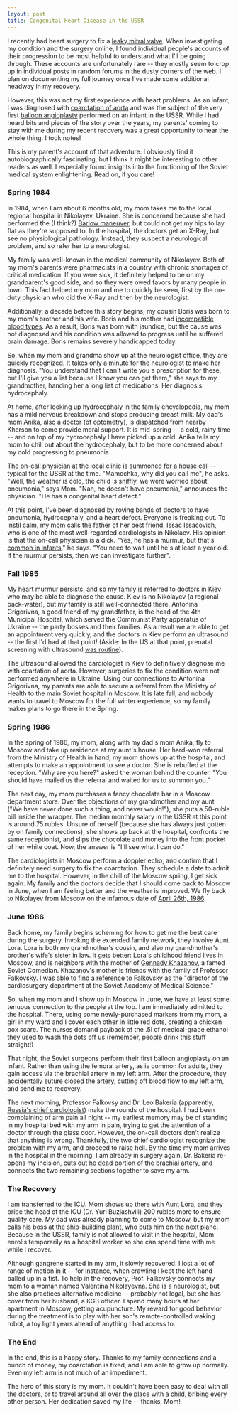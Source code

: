 ```yaml
---
layout: post
title: Congenital Heart Disease in the USSR
---
```


I recently had heart surgery to fix a [leaky mitral valve](http://www.heart.org/HEARTORG/Conditions/More/HeartValveProblemsandDisease/Problem-Mitral-Valve-Regurgitation_UCM_450612_Article.jsp).
When investigating my condition and the surgery online, I found individual people's accounts of their progression to be most helpful to understand what I'll be going through.
These accounts are unfortunately rare -- they mostly seem to crop up in individual posts in random forums in the dusty corners of the web.
I plan on documenting my full journey once I've made some additional headway in my recovery.

However, this was not my first experience with heart problems.
As an infant, I was diagnosed with [coarctation of aorta](https://en.wikipedia.org/wiki/Coarctation_of_the_aorta) and was the subject of the very first [balloon angioplasty](https://en.wikipedia.org/wiki/Angioplasty) performed on an infant in the USSR.
While I had heard bits and pieces of the story over the years, my parents' coming to stay with me during my recent recovery was a great opportunity to hear the whole thing.
I took notes!

This is my parent's account of that adventure.
I obviously find it autobiographically fascinating, but I think it might be interesting to other readers as well.
I especially found insights into the functioning of the Soviet medical system enlightening.
Read on, if you care!

### Spring 1984 ###

In 1984, when I am about 6 months old, my mom takes me to the local regional hospital in Nikolayev, Ukraine.
She is concerned because she had performed the (I think?) [Barlow maneuver](https://en.wikipedia.org/wiki/Barlow_maneuver), but could not get my hips to lay flat as they're supposed to.
In the hospital, the doctors get an X-Ray, but see no physiological pathology.
Instead, they suspect a neurological problem, and so refer her to a neurologist.

My family was well-known in the medical community of Nikolayev.
Both of my mom's parents were pharmacists in a country with chronic shortages of critical medication.
If you were sick, it definitely helped to be on my grandparent's good side, and so they were owed favors by many people in town.
This fact helped my mom and me to quickly be seen, first by the on-duty physician who did the X-Ray and then by the neurologist.

Additionally, a decade before this story begins, my cousin Boris was born to my mom's brother and his wife.
Boris and his mother had [incompatible blood types](http://www.cerebralpalsy.org/about-cerebral-palsy/risk-factors/blood-incompatibility).
As a result, Boris was born with jaundice, but the cause was not diagnosed and his condition was allowed to progress until he suffered brain damage.
Boris remains severely handicapped today.

So, when my mom and grandma show up at the neurologist office, they are quickly recognized.
It takes only a minute for the neurologist to make her diagnosis.
"You understand that I can't write you a prescription for these, but I'll give you a list because I know you can get them," she says to my grandmother, handing her a long list of medications.
Her diagnosis: hydrocephaly.

At home, after looking up hydrocephaly in the family encyclopedia, my mom has a mild nervous breakdown and stops producing breast milk.
My dad's mom Anika, also a doctor (of optometry), is dispatched from nearby Kherson to come provide moral support.
It is mid-spring -- a cold, rainy time -- and on top of my hydrocephaly I have picked up a cold.
Anika tells my mom to chill out about the hydrocephaly, but to be more concerned about my cold progressing to pneumonia.

The on-call physician at the local clinic is summoned for a house call -- typical for the USSR at the time.
"Mamochka, why did you call me", he asks.
"Well, the weather is cold, the child is sniffly, we were worried about pneumonia," says Mom.
"Nah, he doesn't have pneumonia," announces the physician.
"He has a congenital heart defect."

At this point, I've been diagnosed by roving bands of doctors to have pneumonia, hydrocephaly, and a heart defect.
Everyone is freaking out.
To instil calm, my mom calls the father of her best friend, Issac Issacovich, who is one of the most well-regarded cardiologists in Nikolaev.
His opinion is that the on-call physician is a dick.
"Yes, he has a murmur, but that's [common in infants](http://kidshealth.org/en/parents/murmurs.html)," he says.
"You need to wait until he's at least a year old. If the murmur persists, then we can investigate further".

### Fall 1985

My heart murmur persists, and so my family is referred to doctors in Kiev who may be able to diagnose the cause.
Kiev is no Nikolayev (a regional back-water), but my family is still well-connected there.
Antonina Grigorivna, a good friend of my grandfather, is the head of the 4th Municipal Hospital, which served the Communist Party apparatus of Ukraine -- the party bosses and their families.
As a result we are able to get an appointment very quickly, and the doctors in Kiev perform an ultrasound -- the first I'd had at that point!
(Aside: In the US at that point, prenatal screening with ultrasound [was routine](http://www.ob-ultrasound.net/history1.html)).

The ultrasound allowed the cardiologist in Kiev to definitively diagnose me with coartation of aorta.
However, surgeries to fix the condition were not performed anywhere in Ukraine.
Using our connections to Antonina Grigorivna, my parents are able to secure a referral from the Ministry of Health to the main Soviet hospital in Moscow.
It is late fall, and nobody wants to travel to Moscow for the full winter experience, so my family makes plans to go there in the Spring.

### Spring 1986

In the spring of 1986, my mom, along with my dad's mom Anika, fly to Moscow and take up residence at my aunt's house.
Her hard-won referral from the Ministry of Health in hand, my mom shows up at the hospital, and attempts to make an appointment to see a doctor.
She is rebuffed at the reception.
"Why are you here?" asked the woman behind the counter.
"You should have mailed us the referral and waited for us to summon you."

The next day, my mom purchases a fancy chocolate bar in a Moscow department store.
Over the objections of my grandmother and my aunt ("We have never done such a thing, and never would!"), she puts a 50-ruble bill inside the wrapper.
The median monthly salary in the USSR at this point is around 75 rubles.
Unsure of herself (because she has always just gotten by on family connections), she shows up back at the hospital, confronts the same receptionist, and slips the chocolate and money into the front pocket of her white coat.
Now, the answer is "I'll see what I can do."

The cardiologists in Moscow perform a doppler echo, and confirm that I definitely need surgery to fix the coarctation.
They schedule a date to admit me to the hospital.
However, in the chill of the Moscow spring, I get sick again.
My family and the doctors decide that I should come back to Moscow in June, when I am feeling better and the weather is improved.
We fly back to Nikolayev from Moscow on the infamous date of [April 26th, 1986](https://en.wikipedia.org/wiki/Chernobyl_disaster).

### June 1986

Back home, my family begins scheming for how to get me the best care during the surgery.
Invoking the extended family network, they involve Aunt Lora.
Lora is both my grandmother's cousin, and also my grandmother's brother's wife's sister in law.
It gets better: Lora's childhood friend lives in Moscow, and is neighbors with the mother of [Gennady Khazanov](https://en.wikipedia.org/wiki/Gennady_Khazanov), a famed Soviet Comedian.
Khazanov's mother is friends with the family of Professor Falkovsky.
I was able to find [a reference to Falkovsky](http://articles.dailypress.com/1990-11-13/news/9011140436_1_soviet-health-care-soviet-doctors-soviet-central-asia) as the "director of the cardiosurgery department at the Soviet Academy of Medical Science."

So, when my mom and I show up in Moscow in June, we have at least some tenuous connection to the people at the top.
I am immediately admitted to the hospital.
There, using some newly-purchased markers from my mom, a girl in my ward and I cover each other in little red dots, creating a chicken pox scare.
The nurses demand payback of the .5l of medical-grade ethanol they used to wash the dots off us (remember, people drink this stuff straight!)

That night, the Soviet surgeons perform their first balloon angioplasty on an infant.
Rather than using the femoral artery, as is common for adults, they gain access via the brachial artery in my left arm.
After the procedure, they accidentally suture closed the artery, cutting off blood flow to my left arm, and send me to recovery.

The next morning, Professor Falkovsy and Dr. Leo Bakeria (apparently, [Russia's chief cardiologist](http://rbth.com/articles/2012/08/30/a_walk_in_the_park_with_russias_world-renowned_cardiologist_17813.html)) make the rounds of the hospital.
I had been complaining of arm pain all night -- my earliest memory may be of standing in my hospital bed with my arm in pain, trying to get the attention of a doctor through the glass door.
However, the on-call doctors don't realize that anything is wrong.
Thankfully, the two chief cardiologist recognize the problem with my arm, and proceed to raise hell.
By the time my mom arrives in the hospital in the morning, I am already in surgery again.
Dr. Bakeria re-opens my incision, cuts out he dead portion of the brachial artery, and connects the two remaining sections together to save my arm.

### The Recovery

I am transferred to the ICU.
Mom shows up there with Aunt Lora, and they bribe the head of the ICU (Dr. Yuri Buziashvili) 200 rubles more to ensure quality care.
My dad was already planning to come to Moscow, but my mom calls his boss at the ship-building plant, who puts him on the next plane.
Because in the USSR, family is not allowed to visit in the hospital, Mom enrolls temporarily as a hospital worker so she can spend time with me while I recover.

Although gangrene started in my arm, it slowly recovered.
I lost a lot of range of motion in it -- for instance, when crawling I kept the left hand balled up in a fist.
To help in the recovery, Prof. Falkovsky connects my mom to a woman named Valentina Nikolayevna.
She is a neurologist, but she also practices alternative medicine -- probably not legal, but she has cover from her husband, a KGB officer.
I spend many hours at her apartment in Moscow, getting acupuncture.
My reward for good behavior during the treatment is to play with her son's remote-controlled waking robot, a toy light years ahead of anything I had access to.

### The End

In the end, this is a happy story.
Thanks to my family connections and a bunch of money, my coarctation is fixed, and I am able to grow up normally.
Even my left arm is not much of an impediment.

The hero of this story is my mom.
It couldn't have been easy to deal with all the doctors, or to travel around all over the place with a child, bribing every other person.
Her dedication saved my life -- thanks, Mom!
